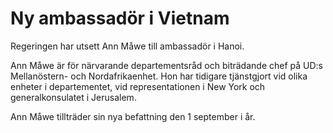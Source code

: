 # Ny ambassadör i Vietnam

Regeringen har utsett Ann Måwe till ambassadör i Hanoi.

Ann Måwe är för närvarande departementsråd och biträdande chef på UD:s Mellanöstern- och Nordafrikaenhet. Hon har tidigare tjänstgjort vid olika enheter i departementet, vid representationen i New York och generalkonsulatet i Jerusalem.

Ann Måwe tillträder sin nya befattning den 1 september i år.
